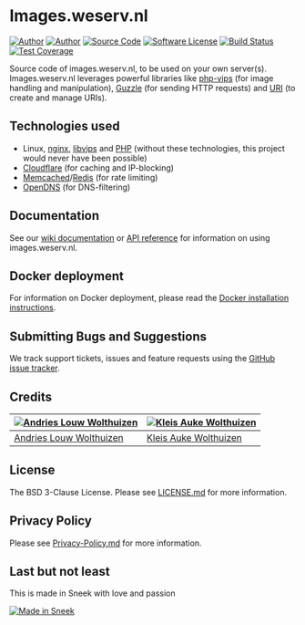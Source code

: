 # Images.weserv.nl

[![Author](https://img.shields.io/badge/author-andrieslouw-blue.svg)](https://github.com/andrieslouw)
[![Author](https://img.shields.io/badge/author-kleisauke-blue.svg)](https://github.com/kleisauke)
[![Source Code](https://img.shields.io/badge/source-weserv/images-blue.svg)](https://github.com/weserv/images)
[![Software License](https://img.shields.io/badge/license-BSD3-brightgreen.svg)](https://opensource.org/licenses/BSD-3-Clause)
[![Build Status](https://travis-ci.org/weserv/images.svg?branch=3.x)](https://travis-ci.org/weserv/images)
[![Test Coverage](https://codeclimate.com/github/weserv/images/badges/coverage.svg)](https://codeclimate.com/github/weserv/images/coverage)

Source code of images.weserv.nl, to be used on your own server(s). Images.weserv.nl leverages powerful libraries like [php-vips](https://github.com/jcupitt/php-vips) (for image handling and manipulation), [Guzzle](https://github.com/guzzle/guzzle) (for sending HTTP requests) and [URI](https://github.com/thephpleague/uri) (to create and manage URIs).

## Technologies used

- Linux, [nginx](https://github.com/nginx/nginx), [libvips](https://github.com/jcupitt/libvips) and [PHP](https://github.com/php/php-src) (without these technologies, this project would never have been possible)
- [Cloudflare](https://www.cloudflare.com/) (for caching and IP-blocking)
- [Memcached](https://github.com/memcached/memcached)/[Redis](https://github.com/antirez/redis) (for rate limiting)
- [OpenDNS](https://www.opendns.com/) (for DNS-filtering)

## Documentation

See our [wiki documentation](https://github.com/weserv/images/wiki) or [API reference](https://images.weserv.nl/) for information on using images.weserv.nl.

## Docker deployment

For information on Docker deployment, please read the [Docker installation instructions](DOCKER.md).

## Submitting Bugs and Suggestions

We track support tickets, issues and feature requests using the [GitHub issue tracker](https://github.com/weserv/images/issues).

## Credits
[![Andries Louw Wolthuizen](https://avatars2.githubusercontent.com/u/11487455?v=3&s=120)](https://github.com/andrieslouw) | [![Kleis Auke Wolthuizen](https://avatars2.githubusercontent.com/u/12746591?v=3&s=120)](https://github.com/kleisauke)
------------- | -------------
[Andries Louw Wolthuizen](https://github.com/andrieslouw) | [Kleis Auke Wolthuizen](https://github.com/kleisauke)

## License

The BSD 3-Clause License. Please see [LICENSE.md](https://github.com/weserv/images/blob/3.x/LICENSE.md) for more information.

## Privacy Policy

Please see [Privacy-Policy.md](https://github.com/weserv/images/blob/3.x/Privacy-Policy.md) for more information.

## Last but not least
This is made in Sneek with love and passion

[![Made in Sneek](http://kleisauke.nl/made-in-sneek-resized.png)](https://en.wikipedia.org/wiki/Sneek)
